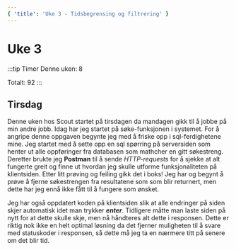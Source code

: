 ```yaml
---
{ 'title': 'Uke 3 - Tidsbegrensing og filtrering' }
---
```


# Uke 3

:::tip Timer
Denne uken: 8

Totalt: 92
:::

## Tirsdag

Denne uken hos Scout startet på tirsdagen da mandagen gikk til å jobbe på min andre jobb.
Idag har jeg startet på søke-funksjonen i systemet. For å angripe denne oppgaven begynte jeg med å friske opp i sql-ferdighetene mine.
Jeg startet med å sette opp en sql spørring på serversiden som henter ut alle oppføringer fra databasen som mathcher en gitt søkestreng.
Deretter brukte jeg **Postman** til å sende _HTTP-requests_ for å sjekke at alt fungerte greit og finne ut hvordan jeg skulle utforme funksjonaliteten på klientsiden. Etter litt prøving og feiling gikk det i boks!
Jeg har og begynt å prøve å fjerne søkestrengen fra resultatene som som blir returnert, men dette har jeg ennå ikke fått til å fungere som ønsket.

Jeg har også oppdatert koden på klientsiden slik at alle endringer på siden skjer automatisk idet man trykker **_enter_**. Tidligere måtte man laste siden på nytt for at dette skulle skje, men nå håndteres alt dette i responsen. Dette er riktig nok ikke en helt optimal løsning da det fjerner muligheten til å svare med statuskoder i responsen, så dette må jeg ta en nærmere titt på senere om det blir tid.

